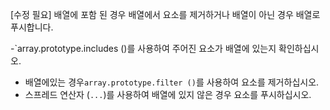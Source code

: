 [수정 필요]
배열에 포함 된 경우 배열에서 요소를 제거하거나 배열이 아닌 경우 배열로 푸시합니다.

-`array.prototype.includes ()를 사용하여 주어진 요소가 배열에 있는지 확인하십시오.
- 배열에있는 경우`array.prototype.filter ()`를 사용하여 요소를 제거하십시오.
- 스프레드 연산자 (`...`)를 사용하여 배열에 있지 않은 경우 요소를 푸시하십시오.